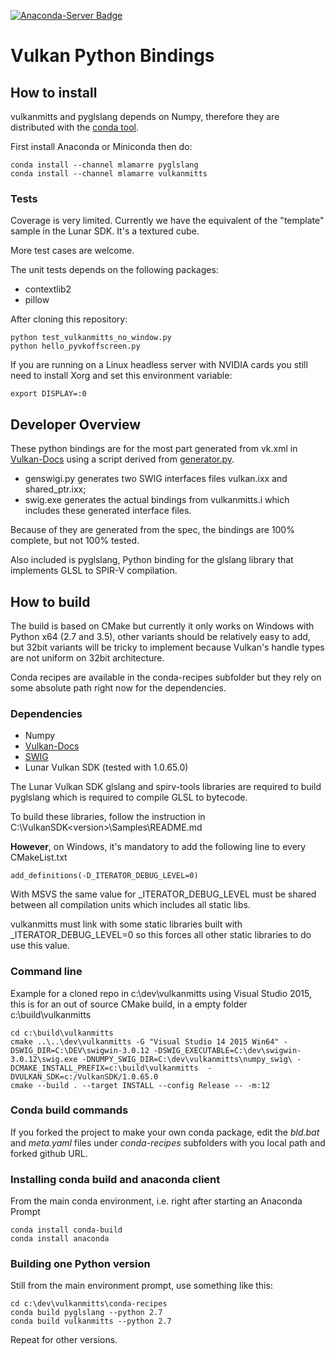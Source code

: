 [![Anaconda-Server Badge](https://anaconda.org/mlamarre/vulkanmitts/badges/installer/conda.svg)](https://conda.anaconda.org/mlamarre)

# Vulkan Python Bindings

## How to install

vulkanmitts and pyglslang depends on Numpy, therefore they are distributed with the [conda tool](https://www.continuum.io/downloads).

First install Anaconda or Miniconda then do:

```
conda install --channel mlamarre pyglslang
conda install --channel mlamarre vulkanmitts
```

### Tests

Coverage is very limited. Currently we have the equivalent of the "template" sample in the Lunar SDK. It's a textured cube.

More test cases are welcome.

The unit tests depends on the following packages:

* contextlib2
* pillow

After cloning this repository:

```
python test_vulkanmitts_no_window.py
python hello_pyvkoffscreen.py
```

If you are running on a Linux headless server with NVIDIA cards you still need to install Xorg and set this environment variable:
```
export DISPLAY=:0
```

## Developer Overview

These python bindings are for the most part generated from vk.xml in [Vulkan-Docs](https://github.com/KhronosGroup/Vulkan-Docs) using a script derived from [generator.py](https://github.com/KhronosGroup/Vulkan-Docs/blob/1.0/src/spec/generator.py).

* genswigi.py generates two SWIG interfaces files vulkan.ixx and shared_ptr.ixx;
* swig.exe generates the actual bindings from vulkanmitts.i which includes these generated interface files.

Because of they are generated from the spec, the bindings are 100% complete, but not 100% tested.

Also included is pyglslang, Python binding for the glslang library that implements GLSL to SPIR-V compilation.

## How to build

The build is based on CMake but currently it only works on Windows with Python x64 (2.7 and 3.5), other variants should be relatively easy to add, but 32bit variants will be tricky to implement because Vulkan's handle types are not uniform on 32bit architecture.

Conda recipes are available in the conda-recipes subfolder but they rely on some absolute path right now for the dependencies.

### Dependencies

* Numpy
* [Vulkan-Docs](https://github.com/KhronosGroup/Vulkan-Docs)
* [SWIG](https://github.com/swig/swig)
* Lunar Vulkan SDK (tested with 1.0.65.0)

The Lunar Vulkan SDK glslang and spirv-tools libraries are required to build pyglslang which is required to compile GLSL to bytecode.

To build these libraries, follow the instruction in C:\VulkanSDK\<version>\Samples\README.md

**However**, on Windows, it's mandatory to add the following line to every CMakeList.txt

```
add_definitions(-D_ITERATOR_DEBUG_LEVEL=0)
```

With MSVS the same value for _ITERATOR_DEBUG_LEVEL must be shared between all compilation units which includes all static libs.

vulkanmitts must link with some static libraries built with _ITERATOR_DEBUG_LEVEL=0 so this forces all other static libraries to do use this value.

### Command line

Example for a cloned repo in c:\dev\vulkanmitts using Visual Studio 2015, this is for an out of source CMake build, in a empty folder c:\build\vulkanmitts

```
cd c:\build\vulkanmitts
cmake ..\..\dev\vulkanmitts -G "Visual Studio 14 2015 Win64" -DSWIG_DIR=C:\DEV\swigwin-3.0.12 -DSWIG_EXECUTABLE=C:\dev\swigwin-3.0.12\swig.exe -DNUMPY_SWIG_DIR=C:\dev\vulkanmitts\numpy_swig\ -DCMAKE_INSTALL_PREFIX=c:\build\vulkanmitts  -DVULKAN_SDK=c:/VulkanSDK/1.0.65.0
cmake --build . --target INSTALL --config Release -- -m:12
```

### Conda build commands

If you forked the project to make your own conda package, edit the *bld.bat* and *meta.yaml* files under *conda-recipes* subfolders with you local path and forked github URL.

### Installing conda build and anaconda client

From the main conda environment, i.e. right after starting an Anaconda Prompt
```
conda install conda-build
conda install anaconda
```
### Building one Python version

Still from the main environment prompt, use something like this:

```
cd c:\dev\vulkanmitts\conda-recipes
conda build pyglslang --python 2.7
conda build vulkanmitts --python 2.7
```

Repeat for other versions.




